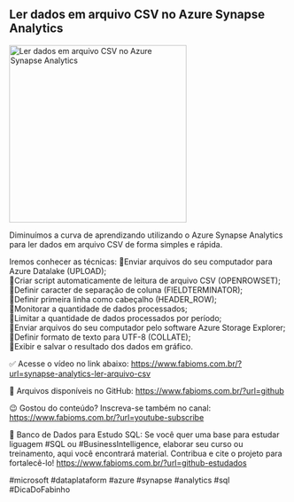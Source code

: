 ## Ler dados em arquivo CSV no Azure Synapse Analytics

<img src="https://fabioms.com.br/uploads/youtube/5mHrtshdgTw.png" alt="Ler dados em arquivo CSV no Azure Synapse Analytics" title="Azure Synapse Analytics" width="320"/>

Diminuímos a curva de aprendizando utilizando o Azure Synapse Analytics para ler dados em arquivo CSV de forma simples e rápida.

Iremos conhecer as técnicas:
🔹Enviar arquivos do seu computador para Azure Datalake (UPLOAD);  
🔹Criar script automaticamente de leitura de arquivo CSV (OPENROWSET);  
🔹Definir caracter de separação de coluna (FIELDTERMINATOR);  
🔹Definir primeira linha como cabeçalho (HEADER_ROW);  
🔹Monitorar a quantidade de dados processados;  
🔹Limitar a quantidade de dados processados por período;  
🔹Enviar arquivos do seu computador pelo software Azure Storage Explorer;  
🔹Definir formato de texto para UTF-8 (COLLATE);  
🔹Exibir e salvar o resultado dos dados em gráfico.  

✅ Acesse o vídeo no link abaixo:
https://www.fabioms.com.br/?url=synapse-analytics-ler-arquivo-csv

📁 Arquivos disponíveis no GitHub:
https://www.fabioms.com.br/?url=github

😉 Gostou do conteúdo? Inscreva-se também no canal:
https://www.fabioms.com.br/?url=youtube-subscribe 

🎁 Banco de Dados para Estudo SQL:
Se você quer uma base para estudar liguagem #SQL ou #BusinessIntelligence, elaborar seu curso ou treinamento, aqui você encontrará material. 
Contribua e cite o projeto para fortalecê-lo!
https://www.fabioms.com.br/?url=github-estudados

#microsoft #dataplataform #azure #synapse #analytics #sql #DicaDoFabinho